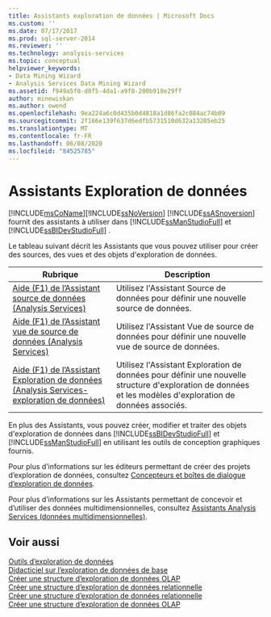 ```yaml
---
title: Assistants exploration de données | Microsoft Docs
ms.custom: ''
ms.date: 07/17/2017
ms.prod: sql-server-2014
ms.reviewer: ''
ms.technology: analysis-services
ms.topic: conceptual
helpviewer_keywords:
- Data Mining Wizard
- Analysis Services Data Mining Wizard
ms.assetid: f949a5f0-d8f5-4da1-a9f8-200b918e29ff
author: minewiskan
ms.author: owend
ms.openlocfilehash: 9ea224a6c0d435b0d4818a1d86fa2c084ac74b09
ms.sourcegitcommit: 2f166e139f637d6edfb5731510d632a13205eb25
ms.translationtype: MT
ms.contentlocale: fr-FR
ms.lasthandoff: 06/08/2020
ms.locfileid: "84525785"
---
```

# <a name="data-mining-wizards"></a>Assistants Exploration de données
  [!INCLUDE[msCoName](../includes/msconame-md.md)][!INCLUDE[ssNoVersion](../includes/ssnoversion-md.md)] [!INCLUDE[ssASnoversion](../includes/ssasnoversion-md.md)] fournit des assistants à utiliser dans [!INCLUDE[ssManStudioFull](../includes/ssmanstudiofull-md.md)] et [!INCLUDE[ssBIDevStudioFull](../includes/ssbidevstudiofull-md.md)] .  
  
 Le tableau suivant décrit les Assistants que vous pouvez utiliser pour créer des sources, des vues et des objets d'exploration de données.  
  
|Rubrique|Description|  
|-----------|-----------------|  
|[Aide (F1) de l’Assistant source de données &#40;Analysis Services&#41;](data-source-wizard-f1-help-analysis-services.md)|Utilisez l'Assistant Source de données pour définir une nouvelle source de données.|  
|[Aide (F1) de l’Assistant vue de source de données &#40;Analysis Services&#41;](data-source-view-wizard-f1-help-analysis-services.md)|Utilisez l'Assistant Vue de source de données pour définir une nouvelle vue de source de données.|  
|[Aide (F1) de l’Assistant Exploration de données &#40;Analysis Services-exploration de données&#41;](data-mining-wizard-f1-help-analysis-services-data-mining.md)|Utilisez l'Assistant Exploration de données pour définir une nouvelle structure d'exploration de données et les modèles d'exploration de données associés.|  
  
 En plus des Assistants, vous pouvez créer, modifier et traiter des objets d'exploration de données dans [!INCLUDE[ssBIDevStudioFull](../includes/ssbidevstudiofull-md.md)] et [!INCLUDE[ssManStudioFull](../includes/ssmanstudiofull-md.md)] en utilisant les outils de conception graphiques fournis.  
  
 Pour plus d’informations sur les éditeurs permettant de créer des projets d’exploration de données, consultez [Concepteurs et boîtes de dialogue d’exploration de données](data-mining-designers-and-dialog-boxes.md).  
  
 Pour plus d’informations sur les Assistants permettant de concevoir et d’utiliser des données multidimensionnelles, consultez [Assistants Analysis Services &#40;données multidimensionnelles&#41;](analysis-services-wizards-multidimensional-data.md).  
  
## <a name="see-also"></a>Voir aussi  
 [Outils d’exploration de données](data-mining/data-mining-tools.md)   
 [Didacticiel sur l’exploration de données de base](../../2014/tutorials/basic-data-mining-tutorial.md)   
 [Créer une structure d’exploration de données OLAP](data-mining/create-an-olap-mining-structure.md)   
 [Créer une structure d’exploration de données relationnelle](data-mining/create-a-relational-mining-structure.md)   
 [Créer une structure d’exploration de données relationnelle](data-mining/create-a-new-relational-mining-structure.md)   
 [Créer une structure d’exploration de données OLAP](data-mining/create-a-new-olap-mining-structure.md)  
  
  

